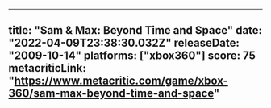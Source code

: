 
---
title: "Sam & Max: Beyond Time and Space"
date: "2022-04-09T23:38:30.032Z"
releaseDate: "2009-10-14"
platforms: ["xbox360"]
score: 75
metacriticLink: "https://www.metacritic.com/game/xbox-360/sam-max-beyond-time-and-space"
---
